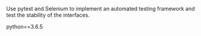Use pytest and Selenium to implement an automated testing framework and test the stability of the interfaces.

python==3.6.5